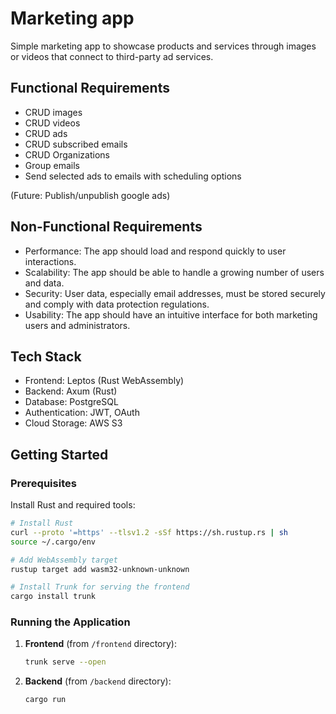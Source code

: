 ﻿# Marketing app

Simple marketing app to showcase products and services through images or videos that connect to third-party ad services.

## Functional Requirements

- CRUD images
- CRUD videos
- CRUD ads
- CRUD subscribed emails
- CRUD Organizations
- Group emails
- Send selected ads to emails with scheduling options

(Future: Publish/unpublish google ads)

## Non-Functional Requirements

- Performance: The app should load and respond quickly to user interactions.
- Scalability: The app should be able to handle a growing number of users and data.
- Security: User data, especially email addresses, must be stored securely and comply with data protection regulations.
- Usability: The app should have an intuitive interface for both marketing users and administrators.

## Tech Stack

- Frontend: Leptos (Rust WebAssembly)
- Backend: Axum (Rust)
- Database: PostgreSQL
- Authentication: JWT, OAuth
- Cloud Storage: AWS S3

## Getting Started

### Prerequisites

Install Rust and required tools:

```bash
# Install Rust
curl --proto '=https' --tlsv1.2 -sSf https://sh.rustup.rs | sh
source ~/.cargo/env

# Add WebAssembly target
rustup target add wasm32-unknown-unknown

# Install Trunk for serving the frontend
cargo install trunk
```

### Running the Application

1. **Frontend** (from `/frontend` directory):

   ```bash
   trunk serve --open
   ```

2. **Backend** (from `/backend` directory):
   ```bash
   cargo run
   ```
